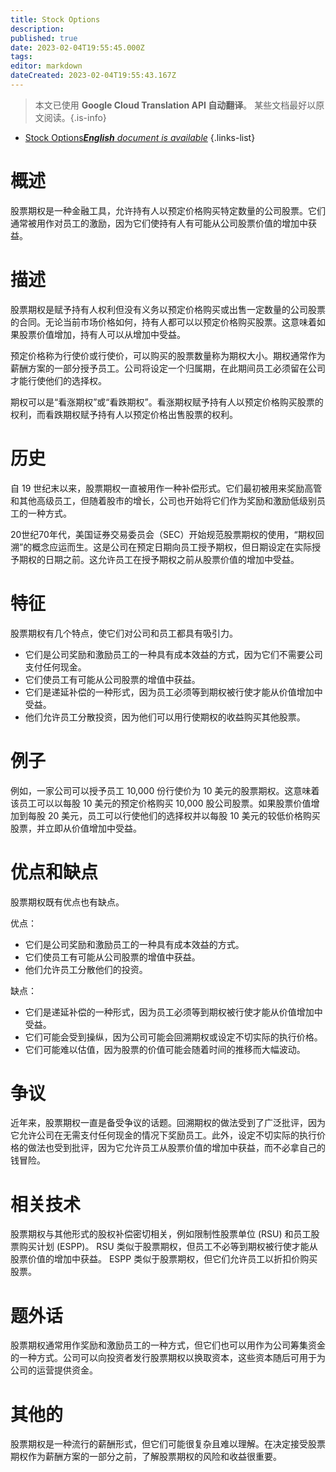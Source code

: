 ```yaml
---
title: Stock Options
description: 
published: true
date: 2023-02-04T19:55:45.000Z
tags: 
editor: markdown
dateCreated: 2023-02-04T19:55:43.167Z
---
```


> 本文已使用 **Google Cloud Translation API 自动翻译**。
某些文档最好以原文阅读。{.is-info}



- [Stock Options***English** document is available*](/en/Knowledge-base/Dictionary/stock-options)
{.links-list}


# 概述
股票期权是一种金融工具，允许持有人以预定价格购买特定数量的公司股票。它们通常被用作对员工的激励，因为它们使持有人有可能从公司股票价值的增加中获益。

# 描述
股票期权是赋予持有人权利但没有义务以预定价格购买或出售一定数量的公司股票的合同。无论当前市场价格如何，持有人都可以以预定价格购买股票。这意味着如果股票价值增加，持有人可以从增加中受益。

预定价格称为行使价或行使价，可以购买的股票数量称为期权大小。期权通常作为薪酬方案的一部分授予员工。公司将设定一个归属期，在此期间员工必须留在公司才能行使他们的选择权。

期权可以是“看涨期权”或“看跌期权”。看涨期权赋予持有人以预定价格购买股票的权利，而看跌期权赋予持有人以预定价格出售股票的权利。

# 历史
自 19 世纪末以来，股票期权一直被用作一种补偿形式。它们最初被用来奖励高管和其他高级员工，但随着股市的增长，公司也开始将它们作为奖励和激励低级别员工的一种方式。

20世纪70年代，美国证券交易委员会（SEC）开始规范股票期权的使用，“期权回溯”的概念应运而生。这是公司在预定日期向员工授予期权，但日期设定在实际授予期权的日期之前。这允许员工在授予期权之前从股票价值的增加中受益。

# 特征
股票期权有几个特点，使它们对公司和员工都具有吸引力。

- 它们是公司奖励和激励员工的一种具有成本效益的方式，因为它们不需要公司支付任何现金。
- 它们使员工有可能从公司股票的增值中获益。
- 它们是递延补偿的一种形式，因为员工必须等到期权被行使才能从价值增加中受益。
- 他们允许员工分散投资，因为他们可以用行使期权的收益购买其他股票。

# 例子
例如，一家公司可以授予员工 10,000 份行使价为 10 美元的股票期权。这意味着该员工可以以每股 10 美元的预定价格购买 10,000 股公司股票。如果股票价值增加到每股 20 美元，员工可以行使他们的选择权并以每股 10 美元的较低价格购买股票，并立即从价值增加中受益。

# 优点和缺点
股票期权既有优点也有缺点。

优点：
- 它们是公司奖励和激励员工的一种具有成本效益的方式。
- 它们使员工有可能从公司股票的增值中获益。
- 他们允许员工分散他们的投资。

缺点：
- 它们是递延补偿的一种形式，因为员工必须等到期权被行使才能从价值增加中受益。
- 它们可能会受到操纵，因为公司可能会回溯期权或设定不切实际的执行价格。
- 它们可能难以估值，因为股票的价值可能会随着时间的推移而大幅波动。

# 争议
近年来，股票期权一直是备受争议的话题。回溯期权的做法受到了广泛批评，因为它允许公司在无需支付任何现金的情况下奖励员工。此外，设定不切实际的执行价格的做法也受到批评，因为它允许员工从股票价值的增加中获益，而不必拿自己的钱冒险。

# 相关技术
股票期权与其他形式的股权补偿密切相关，例如限制性股票单位 (RSU) 和员工股票购买计划 (ESPP)。 RSU 类似于股票期权，但员工不必等到期权被行使才能从股票价值的增加中获益。 ESPP 类似于股票期权，但它们允许员工以折扣价购买股票。

# 题外话
股票期权通常用作奖励和激励员工的一种方式，但它们也可以用作为公司筹集资金的一种方式。公司可以向投资者发行股票期权以换取资本，这些资本随后可用于为公司的运营提供资金。

# 其他的
股票期权是一种流行的薪酬形式，但它们可能很复杂且难以理解。在决定接受股票期权作为薪酬方案的一部分之前，了解股票期权的风险和收益很重要。
